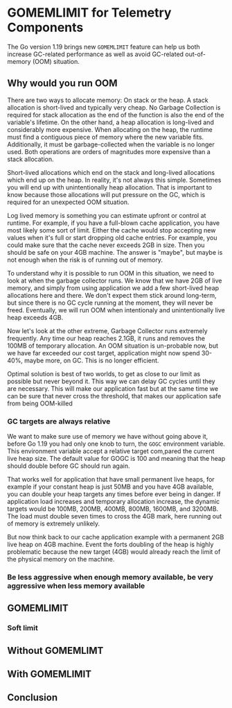 # GOMEMLIMIT for Telemetry Components

The Go version 1.19 brings new `GOMEMLIMIT` feature can help us both increase GC-related performance as well as avoid GC-related out-of-memory (OOM) situation.

## Why would you run OOM

There are two ways to allocate memory: On stack or the heap. A stack allocation is short-lived and typically very cheap. No Garbage Collection is required for stack allocation as the end of the function is also the end of the variable's lifetime. 
On the other hand, a heap allocation is long-lived and considerably more expensive. When allocating on the heap, the runtime must find a contiguous piece of memory where the new variable fits.
Additionally, it must be garbage-collected when the variable is no longer used. Both operations are orders of magnitudes more expensive than a stack allocation.

Short-lived allocations which end on the stack and long-lived allocations which end up on the heap. In reality, it's not always this simple. Sometimes you will end up with unintentionally heap allocation.
That is important to know because those allocations will put pressure on the GC, which is required for an unexpected OOM situation.

Log lived memory is something you can estimate upfront or control at runtime. For example, if you have a full-blown cache application, you have most likely some sort of limit. Either the cache would stop accepting new values when it's full or start dropping old cache entries.
For example, you could make sure that the cache never exceeds 2GB in size. Then you should be safe on your 4GB machine. The answer is "maybe", but maybe is not enough when the risk is of running out of memory.

To understand why it is possible to run OOM in this situation, we need to look at when the garbage collector runs. We know that we have 2GB of live memory, and simply from using application we add a few short-lived heap allocations here and there.
We don't expect them stick around long-term, but since there is no GC cycle running at the moment, they will never be freed. Eventually, we will run OOM when intentionaly and unintentionally live heap exceeds 4GB.

Now let's look at the other extreme, Garbage Collector runs extremely frequently. Any time our heap reaches 2.1GB, it runs and removes the 100MB of temporary allocation. 
An OOM situation is un-probable now, but we have far exceeded our cost target, application might now spend 30-40%, maybe more, on GC. This is no longer efficient.

Optimal solution is best of two worlds, to get as close to our limit as possible but never beyond it. This way we can delay GC cycles until they are necessary.
This will make our application fast but at the same time we can be sure that never cross the threshold, that makes our application safe from being OOM-killed

### GC targets are always relative

We want to make sure use of memory we have without going above it, before Go 1.19 you had only one knob to turn, the `GOGC` environment variable. This environment variable accept a relative target com,pared the current live heap size.
The default value for GOGC is 100 and meaning that the heap should double before GC should run again.

That works well for application that have small permanent live heaps, for example if your constant heap is just 50MB and you have 4GB available, you can double your heap targets any times before ever being in danger. 
If application load increases and temporary allocation increase, the dynamic targets would be 100MB, 200MB, 400MB, 800MB, 1600MB, and 3200MB. The load must double seven times to cross the 4GB mark, here running out of memory is extremely unlikely.

But now think back to our cache application example with a permanent 2GB live heap on 4GB machine. Event the forts doubling of the heap is highly problematic because the new target (4GB) would already reach the limit of the physical memory on the machine.



### Be less aggressive when enough memory available, be very aggressive when less memory available


## GOMEMLIMIT

### Soft limit



## Without GOMEMLIMT



## With GOMEMLIMIT



## Conclusion